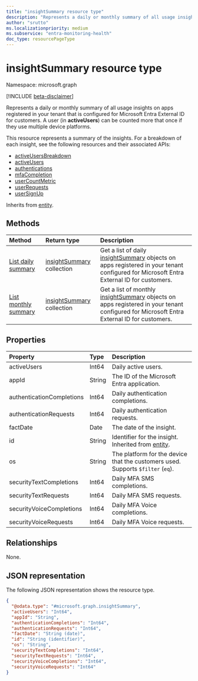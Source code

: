 ```yaml
---
title: "insightSummary resource type"
description: "Represents a daily or monthly summary of all usage insights on apps registered in your tenant that is configured for Microsoft Entra External ID for customers."
author: "srutto"
ms.localizationpriority: medium
ms.subservice: "entra-monitoring-health"
doc_type: resourcePageType
---
```


# insightSummary resource type

Namespace: microsoft.graph

[!INCLUDE [beta-disclaimer](../../includes/beta-disclaimer.md)]

Represents a daily or monthly summary of all usage insights on apps registered in your tenant that is configured for Microsoft Entra External ID for customers. A user (in **activeUsers**) can be counted more that once if they use multiple device platforms.

This resource represents a summary of the insights. For a breakdown of each insight, see the following resources and their associated APIs:
- [activeUsersBreakdown](../resources/activeusersbreakdownmetric.md)
- [activeUsers](../resources/activeusersmetric.md)
- [authentications](../resources/authenticationsmetric.md)
- [mfaCompletion](../resources/mfacompletionmetric.md)
- [userCountMetric](../resources/usercountmetric.md)
- [userRequests](../resources/userrequestsmetric.md)
- [userSignUp](../resources/usersignupmetric.md)

Inherits from [entity](../resources/entity.md).

## Methods
|Method|Return type|Description|
|:---|:---|:---|
|[List daily summary](../api/dailyuserinsightmetricsroot-list-summary.md)|[insightSummary](../resources/insightsummary.md) collection|Get a list of daily [insightSummary](../resources/insightsummary.md) objects on apps registered in your tenant configured for Microsoft Entra External ID for customers.|
|[List monthly summary](../api/monthlyuserinsightmetricsroot-list-summary.md)|[insightSummary](../resources/insightsummary.md) collection|Get a list of monthly  [insightSummary](../resources/insightsummary.md) objects on apps registered in your tenant configured for Microsoft Entra External ID for customers.|

## Properties
|Property|Type|Description|
|:---|:---|:---|
|activeUsers|Int64|Daily active users.|
|appId|String|The ID of the Microsoft Entra application.|
|authenticationCompletions|Int64|Daily authentication completions.|
|authenticationRequests|Int64|Daily authentication requests.|
|factDate|Date|The date of the insight.|
|id|String|Identifier for the insight. Inherited from [entity](../resources/entity.md).|
|os|String|The platform for the device that the customers used. Supports `$filter` (`eq`).|
|securityTextCompletions|Int64|Daily MFA SMS completions.|
|securityTextRequests|Int64|Daily MFA SMS requests.|
|securityVoiceCompletions|Int64|Daily MFA Voice completions.|
|securityVoiceRequests|Int64|Daily MFA Voice requests.|

## Relationships
None.

## JSON representation
The following JSON representation shows the resource type.
<!-- {
  "blockType": "resource",
  "keyProperty": "id",
  "@odata.type": "microsoft.graph.insightSummary",
  "openType": false
}
-->
``` json
{
  "@odata.type": "#microsoft.graph.insightSummary",
  "activeUsers": "Int64",
  "appId": "String",
  "authenticationCompletions": "Int64",
  "authenticationRequests": "Int64",
  "factDate": "String (date)",
  "id": "String (identifier)",
  "os": "String",
  "securityTextCompletions": "Int64",
  "securityTextRequests": "Int64",
  "securityVoiceCompletions": "Int64",
  "securityVoiceRequests": "Int64"
}
```
